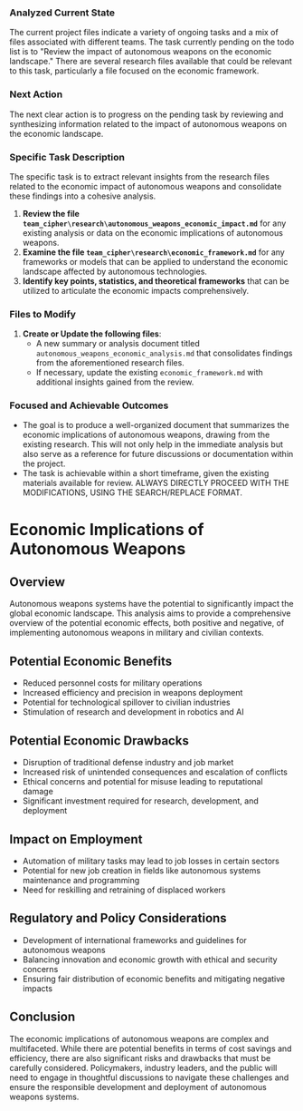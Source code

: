 ### Analyzed Current State
The current project files indicate a variety of ongoing tasks and a mix of files associated with different teams. The task currently pending on the todo list is to "Review the impact of autonomous weapons on the economic landscape." There are several research files available that could be relevant to this task, particularly a file focused on the economic framework.

### Next Action
The next clear action is to progress on the pending task by reviewing and synthesizing information related to the impact of autonomous weapons on the economic landscape.

### Specific Task Description
The specific task is to extract relevant insights from the research files related to the economic impact of autonomous weapons and consolidate these findings into a cohesive analysis.

1. **Review the file `team_cipher\research\autonomous_weapons_economic_impact.md`** for any existing analysis or data on the economic implications of autonomous weapons.
2. **Examine the file `team_cipher\research\economic_framework.md`** for any frameworks or models that can be applied to understand the economic landscape affected by autonomous technologies.
3. **Identify key points, statistics, and theoretical frameworks** that can be utilized to articulate the economic impacts comprehensively.

### Files to Modify
1. **Create or Update the following files**:
   - A new summary or analysis document titled `autonomous_weapons_economic_analysis.md` that consolidates findings from the aforementioned research files.
   - If necessary, update the existing `economic_framework.md` with additional insights gained from the review.

### Focused and Achievable Outcomes
- The goal is to produce a well-organized document that summarizes the economic implications of autonomous weapons, drawing from the existing research. This will not only help in the immediate analysis but also serve as a reference for future discussions or documentation within the project.
- The task is achievable within a short timeframe, given the existing materials available for review. ALWAYS DIRECTLY PROCEED WITH THE MODIFICATIONS, USING THE SEARCH/REPLACE FORMAT.
# Economic Implications of Autonomous Weapons

## Overview
Autonomous weapons systems have the potential to significantly impact the global economic landscape. This analysis aims to provide a comprehensive overview of the potential economic effects, both positive and negative, of implementing autonomous weapons in military and civilian contexts.

## Potential Economic Benefits
- Reduced personnel costs for military operations
- Increased efficiency and precision in weapons deployment
- Potential for technological spillover to civilian industries
- Stimulation of research and development in robotics and AI

## Potential Economic Drawbacks
- Disruption of traditional defense industry and job market
- Increased risk of unintended consequences and escalation of conflicts
- Ethical concerns and potential for misuse leading to reputational damage
- Significant investment required for research, development, and deployment

## Impact on Employment
- Automation of military tasks may lead to job losses in certain sectors
- Potential for new job creation in fields like autonomous systems maintenance and programming
- Need for reskilling and retraining of displaced workers

## Regulatory and Policy Considerations
- Development of international frameworks and guidelines for autonomous weapons
- Balancing innovation and economic growth with ethical and security concerns
- Ensuring fair distribution of economic benefits and mitigating negative impacts

## Conclusion
The economic implications of autonomous weapons are complex and multifaceted. While there are potential benefits in terms of cost savings and efficiency, there are also significant risks and drawbacks that must be carefully considered. Policymakers, industry leaders, and the public will need to engage in thoughtful discussions to navigate these challenges and ensure the responsible development and deployment of autonomous weapons systems.
